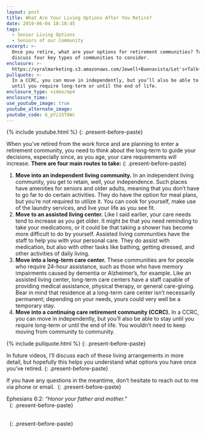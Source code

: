 ```yaml
---
layout: post
title: What Are Your Living Options After You Retire?
date: 2019-06-04 18:18:45
tags:
  - Senior Living Options
  - Seniors of our Community
excerpt: >-
  Once you retire, what are your options for retirement communities? Today I’ll
  discuss four key types of communities to consider.
enclosure: >-
  https://vyralmarketing.s3.amazonaws.com/Jewell+Buenavista/Let's+Talk+Seniors+Show+_+Senior+Living+Options.mp4
pullquote: >-
  In a CCRC, you can move in independently, but you’ll also be able to stay
  until you require long-term or until the end of life.
enclosure_type: video/mp4
enclosure_time:
use_youtube_image: true
youtube_alternate_image:
youtube_code: 6_pYi15T8Wc
---
```


{% include youtube.html %}
{: .present-before-paste}

When you’ve retired from the work force and are planning to enter a retirement community, you need to think about the long-term to guide your decisions, especially since, as you age, your care requirements will increase. **There are four main routes to take:**
{: .present-before-paste}

1. **Move into an independent living community.** In an independent living community, you get to retain, well, your independence. Such places have amenities for seniors and older adults, meaning that you don’t have to go far to do certain activities. They do have the option for meal plans, but you’re not required to utilize it. You can cook for yourself, make use of the laundry services, and live your life as you see fit.
2. **Move to an assisted living center.** Like I said earlier, your care needs tend to increase as you get older. It might be that you need reminding to take your medications, or it could be that taking a shower has become more difficult to do by yourself. Assisted living communities have the staff to help you with your personal care. They do assist with medication, but also with other tasks like bathing, getting dressed, and other activities of daily living.
3. **Move into a long-term care center.** These communities are for people who require 24-hour assistance, such as those who have memory impairments caused by dementia or Alzheimer’s, for example. Like an assisted living center, long-term care centers have a staff capable of providing medical assistance, physical therapy, or general care-giving. Bear in mind that residence at a long-term care center isn’t necessarily permanent; depending on your needs, yours could very well be a temporary stay.
4. **Move into a continuing care retirement community (CCRC).** In a CCRC, you can move in independently, but you’ll also be able to stay until you require long-term or until the end of life. You wouldn’t need to keep moving from community to community.

{% include pullquote.html %}
{: .present-before-paste}

In future videos, I’ll discuss each of these living arrangements in more detail, but hopefully this helps you understand what options you have once you’ve retired.
{: .present-before-paste}

If you have any questions in the meantime, don’t hesitate to reach out to me via phone or email.&nbsp;
{: .present-before-paste}

Ephesians 6:2: *“Honor your father and mother.”*<br>&nbsp;
{: .present-before-paste}

<br>&nbsp;
{: .present-before-paste}